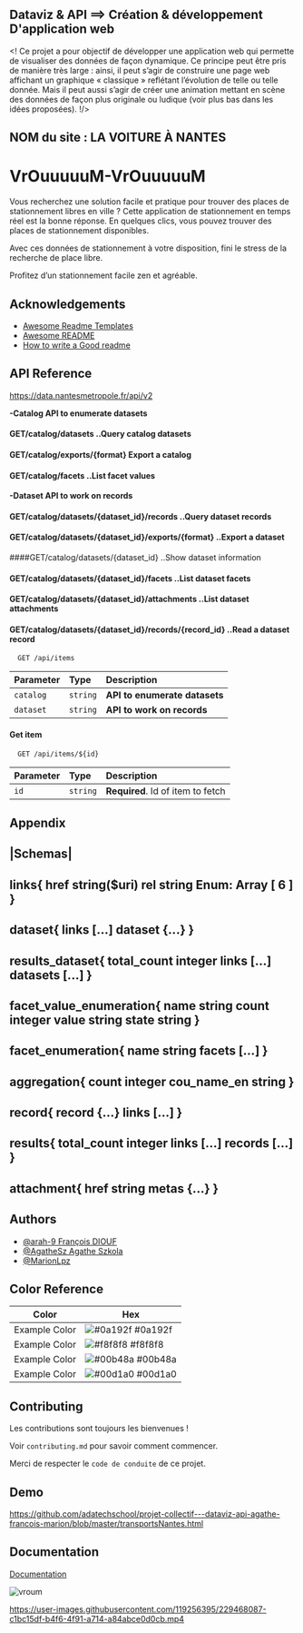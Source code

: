 ## Dataviz & API ==> Création & développement D'application web

<! Ce projet a pour objectif de développer une application web qui permette de visualiser des données de façon dynamique. Ce principe peut être pris de manière très large : ainsi, il peut s’agir de construire une page web affichant un graphique « classique » reflétant l’évolution de telle ou telle donnée. Mais il peut aussi s’agir de créer une animation mettant en scène des données de façon plus originale ou ludique (voir plus bas dans les idées proposées). !/>

## NOM du site : LA VOITURE À NANTES
# VrOuuuuuM-VrOuuuuuM

Vous recherchez une solution facile et pratique pour trouver des places de stationnement libres en ville ?
Cette application de stationnement en temps réel est la bonne réponse.
En quelques clics, vous pouvez trouver des places de stationnement disponibles.

Avec ces données de stationnement à votre disposition, fini le stress de la recherche de place libre.

Profitez d’un stationnement facile zen et agréable.

## Acknowledgements

 - [Awesome Readme Templates](https://awesomeopensource.com/project/elangosundar/awesome-README-templates)
 - [Awesome README](https://readme.so/)
 - [How to write a Good readme](https://bulldogjob.com/news/449-how-to-write-a-good-readme-for-your-github-project)


## API Reference


https://data.nantesmetropole.fr/api/v2

**-Catalog API to enumerate datasets**

#### GET/catalog/datasets ..Query catalog datasets
#### GET/catalog/exports/{format} Export a catalog
#### GET/catalog/facets ..List facet values

**-Dataset API to work on records**

#### GET/catalog/datasets/{dataset_id}/records ..Query dataset records


#### GET/catalog/datasets/{dataset_id}/exports/{format} ..Export a dataset


####GET/catalog/datasets/{dataset_id} ..Show dataset information


#### GET/catalog/datasets/{dataset_id}/facets ..List dataset facets


#### GET/catalog/datasets/{dataset_id}/attachments ..List dataset attachments


#### GET/catalog/datasets/{dataset_id}/records/{record_id} ..Read a dataset record

```http
  GET /api/items
```

| Parameter | Type     | Description                |
| :-------- | :------- | :------------------------- |
| `catalog` | `string` | **API to enumerate datasets** |
| `dataset` | `string` | **API to work on records** |

#### Get item

```http
  GET /api/items/${id}
```

| Parameter | Type     | Description                       |
| :-------- | :------- | :-------------------------------- |
| `id`      | `string` | **Required**. Id of item to fetch |




## Appendix

|**Schemas**|
-
links{
href	string($uri)
rel	string
Enum:
Array [ 6 ]
}
-

dataset{
links	[...]
dataset	{...}
}
-
results_dataset{
total_count	integer
links	[...]
datasets	[...]
}
-
facet_value_enumeration{
name	string
count	integer
value	string
state	string
}
-
facet_enumeration{
name	string
facets	[...]
}
-
aggregation{
count	integer
cou_name_en	string
}
-
record{
record	{...}
links	[...]
}
-
results{
total_count	integer
links	[...]
records	[...]
}
-
attachment{
href	string
metas	{...}
}
-

## Authors

- [@arah-9 François DIOUF](https://github.com/farah-9)
- [@AgatheSz Agathe Szkola](https://github.com/AgatheSz)
- [@MarionLpz](https://github.com/MarionLpz)

## Color Reference

| Color             | Hex                                                                |
| ----------------- | ------------------------------------------------------------------ |
| Example Color | ![#0a192f](https://via.placeholder.com/10/0a192f?text=+) #0a192f |
| Example Color | ![#f8f8f8](https://via.placeholder.com/10/f8f8f8?text=+) #f8f8f8 |
| Example Color | ![#00b48a](https://via.placeholder.com/10/00b48a?text=+) #00b48a |
| Example Color | ![#00d1a0](https://via.placeholder.com/10/00b48a?text=+) #00d1a0 |


## Contributing

Les contributions sont toujours les bienvenues !

Voir `contributing.md` pour savoir comment commencer.

Merci de respecter le `code de conduite` de ce projet.














## Demo

https://github.com/adatechschool/projet-collectif---dataviz-api-agathe-francois-marion/blob/master/transportsNantes.html


## Documentation

[Documentation](https://linktodocumentation)



![vroum](https://user-images.githubusercontent.com/119256395/229467234-f54e1f65-7e34-4a60-9b38-b8e395d069a8.gif)



https://user-images.githubusercontent.com/119256395/229468087-c1bc15df-b4f6-4f91-a714-a84abce0d0cb.mp4



